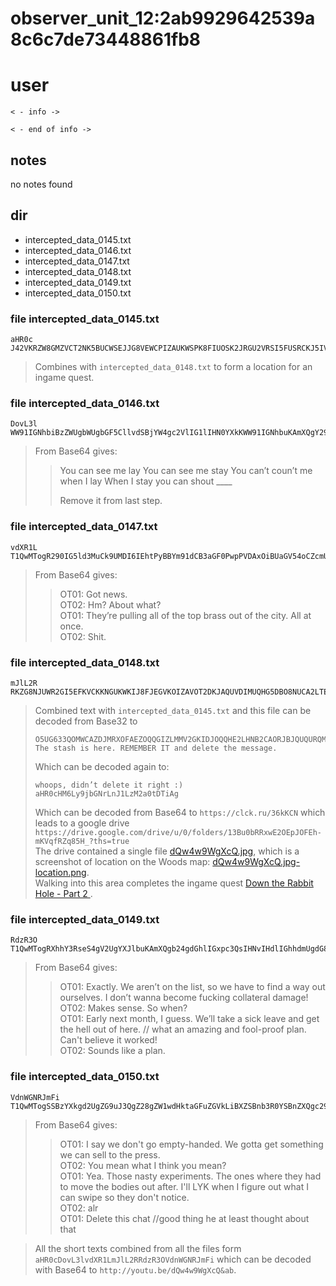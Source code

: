 # observer_unit_12:2ab9929642539a8c6c7de73448861fb8

# user
```
< - info ->

< - end of info ->
```

## notes
no notes found

## dir
- intercepted_data_0145.txt
- intercepted_data_0146.txt
- intercepted_data_0147.txt
- intercepted_data_0148.txt
- intercepted_data_0149.txt
- intercepted_data_0150.txt

### file intercepted_data_0145.txt
```
aHR0c
J42VKRZW8GMZVCT2NK5BUCWSEJJG8VEWCPIZAUKWSPK8FIUOSK2JRGU2VRSI5FUSRCKJ5IVCSCFGJ8GEQTSCGJBUCT2SJJBEUUK8VKFKVEUKNJZCUKMSOKN8GVARJUK5KVSU2IJJNFU
```
> Combines with `intercepted_data_0148.txt` to form a location for an ingame quest.

### file intercepted_data_0146.txt
```
DovL3l
WW91IGNhbiBzZWUgbWUgbGF5CllvdSBjYW4gc2VlIG1lIHN0YXkKWW91IGNhbuKAmXQgY291buKAmXQgbWUgd2hlbiBJIGxheQpXaGVuIEkgc3RheSB5b3UgY2FuIHNob3V0IF9fX18KClJlbW92ZSBpdCBmcm9tIGxhc3Qgc3RlcC4K
```
> From Base64 gives:
>> You can see me lay
>> You can see me stay
>> You can’t coun’t me when I lay
>> When I stay you can shout ____
>>
>> Remove it from last step.

### file intercepted_data_0147.txt
```
vdXR1L
T1QwMTogR290IG5ld3MuCk9UMDI6IEhtPyBBYm91dCB3aGF0PwpPVDAxOiBUaGV54oCZcmUgcHVsbGluZyBhbGwgb2YgdGhlIHRvcCBicmFzcyBvdXQgb2YgdGhlIGNpdHkuIEFsbCBhdCBvbmNlLgpPVDAyOiBTaGl0Lgog
```
> From Base64 gives:
>> OT01: Got news.  
>> OT02: Hm? About what?  
>> OT01: They’re pulling all of the top brass out of the city. All at once.  
>> OT02: Shit.  

### file intercepted_data_0148.txt
```
mJlL2R
RKZG8NJUWR2GI5EFKVCKKNGUKWKIJ8FJEGVKOIZAVOT2DKJAQUVDIMUQHG5DBO8NUCA2LTEBUGK4TFFYQFERKNIVGUERKS8EBEVIIDBNZSCAZDFN8RSXIZJAORUGKIDNMV8ZXGYLHMUXAUIBA
```
> Combined text with `intercepted_data_0145.txt` and this file can be decoded from Base32 to
> ```
> O5UG633QOMWCAZDJMRXOFAEZOQQGIZLMMV2GKIDJOQQHE2LHNB2CAORJBJQUQURQMNEE2NSMPE4WUYSHJZZEY3SKGFGHUTJSMEYHIRCUNFAWOCRA  
> The stash is here. REMEMBER IT and delete the message.
> ```
> Which can be decoded again to:
> ```
> whoops, didn’t delete it right :)
> aHR0cHM6Ly9jbGNrLnJ1LzM2a0tDTiAg
> ```
> Which can be decoded from Base64 to
> `https://clck.ru/36kKCN` which leads to a google drive `https://drive.google.com/drive/u/0/folders/13Bu0bRRxwE2OEpJOFEh-mKVqfRZq85H_?ths=true`  
> The drive contained a single file [dQw4w9WgXcQ.jpg](../Images/dQw4w9WgXcQ.jpg), which is a screenshot of location on the Woods map: [dQw4w9WgXcQ.jpg-location.png](../Images/dQw4w9WgXcQ.jpg-location.png).  
> Walking into this area completes the ingame quest [Down the Rabbit Hole - Part 2
](https://escapefromtarkov.fandom.com/wiki/Down_the_Rabbit_Hole_-_Part_2).




### file intercepted_data_0149.txt
```
RdzR3O
T1QwMTogRXhhY3RseS4gV2UgYXJlbuKAmXQgb24gdGhlIGxpc3QsIHNvIHdlIGhhdmUgdG8gZmluZCBhIHdheSBvdXQgb3Vyc2VsdmVzLiBJIGRvbuKAmXQgd2FubmEgYmVjb21lIGZ1Y2tpbmcgY29sbGF0ZXJhbCBkYW1hZ2UhCk9UMDI6IE1ha2VzIHNlbnNlLiBTbyB3aGVuPwpPVDAxOiBFYXJseSBuZXh0IG1vbnRoLCBJIGd1ZXNzLiBXZeKAmWxsIHRha2UgYSBzaWNrIGxlYXZlIGFuZCBnZXQgdGhlIGhlbGwgb3V0IG9mIGhlcmUuIC8vIHdoYXQgYW4gYW1hemluZyBhbmQgZm9vbC1wcm9vZiBwbGFuLiBDYW4ndCBiZWxpZXZlIGl0IHdvcmtlZCEKT1QwMjogU291bmRzIGxpa2UgYSBwbGFuLgog
```
> From Base64 gives:
>> OT01: Exactly. We aren’t on the list, so we have to find a way out ourselves. I don’t wanna become fucking collateral damage!  
>> OT02: Makes sense. So when?  
>> OT01: Early next month, I guess. We’ll take a sick leave and get the hell out of here. // what an amazing and fool-proof plan. Can't believe it worked!  
>> OT02: Sounds like a plan.  


### file intercepted_data_0150.txt
```
VdnWGNRJmFi
T1QwMTogSSBzYXkgd2UgZG9uJ3QgZ28gZW1wdHktaGFuZGVkLiBXZSBnb3R0YSBnZXQgc29tZXRoaW5nIHdlIGNhbiBzZWxsIHRvIHRoZSBwcmVzcy4KT1QwMjogWW91IG1lYW4gd2hhdCBJIHRoaW5rIHlvdSBtZWFuPwpPVDAxOiBZZWEuIFRob3NlIG5hc3R5IGV4cGVyaW1lbnRzLiBUaGUgb25lcyB3aGVyZSB0aGV5IGhhZCB0byBtb3ZlIHRoZSBib2RpZXMgb3V0IGFmdGVyLiBJJ2xsIExZSyB3aGVuIEkgZmlndXJlIG91dCB3aGF0IEkgY2FuIHN3aXBlIHNvIHRoZXkgZG9uJ3Qgbm90aWNlLgpPVDAyOiBhbHIKT1QwMTogRGVsZXRlIHRoaXMgY2hhdCAvL2dvb2QgdGhpbmcgaGUgYXQgbGVhc3QgdGhvdWdodCBhYm91dCB0aGF0CiAg
```
> From Base64 gives:
>> OT01: I say we don't go empty-handed. We gotta get something we can sell to the press.  
>> OT02: You mean what I think you mean?  
>> OT01: Yea. Those nasty experiments. The ones where they had to move the bodies out after. I'll LYK when I figure out what I can swipe so they don't notice.  
>> OT02: alr  
>> OT01: Delete this chat //good thing he at least thought about that  


> All the short texts combined from all the files form `aHR0cDovL3lvdXR1LmJlL2RRdzR3OVdnWGNRJmFi` which can be decoded with Base64 to `http://youtu.be/dQw4w9WgXcQ&ab`.

